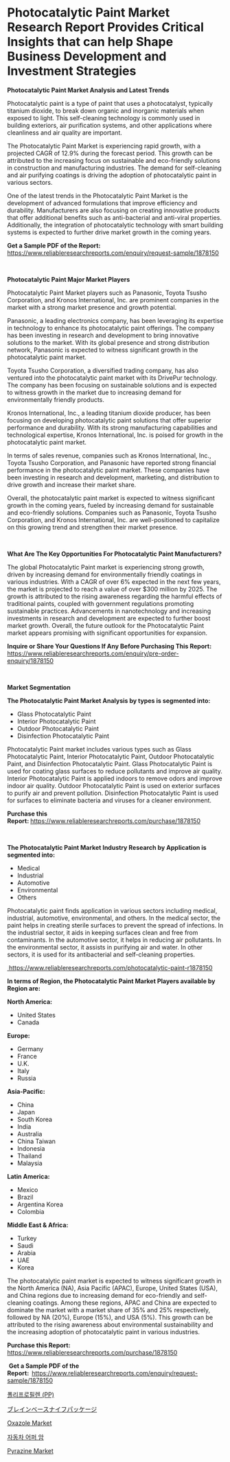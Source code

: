 <p><h1>Photocatalytic Paint Market Research Report Provides Critical Insights that can help Shape Business Development and Investment Strategies</h1></p><p><strong>Photocatalytic Paint Market Analysis and Latest Trends</strong></p>
<p><p>Photocatalytic paint is a type of paint that uses a photocatalyst, typically titanium dioxide, to break down organic and inorganic materials when exposed to light. This self-cleaning technology is commonly used in building exteriors, air purification systems, and other applications where cleanliness and air quality are important.</p><p>The Photocatalytic Paint Market is experiencing rapid growth, with a projected CAGR of 12.9% during the forecast period. This growth can be attributed to the increasing focus on sustainable and eco-friendly solutions in construction and manufacturing industries. The demand for self-cleaning and air purifying coatings is driving the adoption of photocatalytic paint in various sectors.</p><p>One of the latest trends in the Photocatalytic Paint Market is the development of advanced formulations that improve efficiency and durability. Manufacturers are also focusing on creating innovative products that offer additional benefits such as anti-bacterial and anti-viral properties. Additionally, the integration of photocatalytic technology with smart building systems is expected to further drive market growth in the coming years.</p></p>
<p><strong>Get a Sample PDF of the Report:&nbsp;</strong> <a href="https://www.reliableresearchreports.com/enquiry/request-sample/1878150">https://www.reliableresearchreports.com/enquiry/request-sample/1878150</a></p>
<p>&nbsp;</p>
<p><strong>Photocatalytic Paint Major Market Players</strong></p>
<p><p>Photocatalytic Paint Market players such as Panasonic, Toyota Tsusho Corporation, and Kronos International, Inc. are prominent companies in the market with a strong market presence and growth potential.</p><p>Panasonic, a leading electronics company, has been leveraging its expertise in technology to enhance its photocatalytic paint offerings. The company has been investing in research and development to bring innovative solutions to the market. With its global presence and strong distribution network, Panasonic is expected to witness significant growth in the photocatalytic paint market.</p><p>Toyota Tsusho Corporation, a diversified trading company, has also ventured into the photocatalytic paint market with its DrivePur technology. The company has been focusing on sustainable solutions and is expected to witness growth in the market due to increasing demand for environmentally friendly products.</p><p>Kronos International, Inc., a leading titanium dioxide producer, has been focusing on developing photocatalytic paint solutions that offer superior performance and durability. With its strong manufacturing capabilities and technological expertise, Kronos International, Inc. is poised for growth in the photocatalytic paint market.</p><p>In terms of sales revenue, companies such as Kronos International, Inc., Toyota Tsusho Corporation, and Panasonic have reported strong financial performance in the photocatalytic paint market. These companies have been investing in research and development, marketing, and distribution to drive growth and increase their market share.</p><p>Overall, the photocatalytic paint market is expected to witness significant growth in the coming years, fueled by increasing demand for sustainable and eco-friendly solutions. Companies such as Panasonic, Toyota Tsusho Corporation, and Kronos International, Inc. are well-positioned to capitalize on this growing trend and strengthen their market presence.</p></p>
<p>&nbsp;</p>
<p><strong>What Are The Key Opportunities For Photocatalytic Paint Manufacturers?</strong></p>
<p><p>The global Photocatalytic Paint market is experiencing strong growth, driven by increasing demand for environmentally friendly coatings in various industries. With a CAGR of over 6% expected in the next few years, the market is projected to reach a value of over $300 million by 2025. The growth is attributed to the rising awareness regarding the harmful effects of traditional paints, coupled with government regulations promoting sustainable practices. Advancements in nanotechnology and increasing investments in research and development are expected to further boost market growth. Overall, the future outlook for the Photocatalytic Paint market appears promising with significant opportunities for expansion.</p></p>
<p><strong>Inquire or Share Your Questions If Any Before Purchasing This Report:</strong> <a href="https://www.reliableresearchreports.com/enquiry/pre-order-enquiry/1878150">https://www.reliableresearchreports.com/enquiry/pre-order-enquiry/1878150</a></p>
<p>&nbsp;</p>
<p><strong>Market Segmentation</strong></p>
<p><strong>The Photocatalytic Paint Market Analysis by types is segmented into:</strong></p>
<p><ul><li>Glass Photocatalytic Paint</li><li>Interior Photocatalytic Paint</li><li>Outdoor Photocatalytic Paint</li><li>Disinfection Photocatalytic Paint</li></ul></p>
<p><p>Photocatalytic Paint market includes various types such as Glass Photocatalytic Paint, Interior Photocatalytic Paint, Outdoor Photocatalytic Paint, and Disinfection Photocatalytic Paint. Glass Photocatalytic Paint is used for coating glass surfaces to reduce pollutants and improve air quality. Interior Photocatalytic Paint is applied indoors to remove odors and improve indoor air quality. Outdoor Photocatalytic Paint is used on exterior surfaces to purify air and prevent pollution. Disinfection Photocatalytic Paint is used for surfaces to eliminate bacteria and viruses for a cleaner environment.</p></p>
<p><strong>Purchase this Report:&nbsp;</strong><a href="https://www.reliableresearchreports.com/purchase/1878150">https://www.reliableresearchreports.com/purchase/1878150</a></p>
<p>&nbsp;</p>
<p><strong>The Photocatalytic Paint Market Industry Research by Application is segmented into:</strong></p>
<p><ul><li>Medical</li><li>Industrial</li><li>Automotive</li><li>Environmental</li><li>Others</li></ul></p>
<p><p>Photocatalytic paint finds application in various sectors including medical, industrial, automotive, environmental, and others. In the medical sector, the paint helps in creating sterile surfaces to prevent the spread of infections. In the industrial sector, it aids in keeping surfaces clean and free from contaminants. In the automotive sector, it helps in reducing air pollutants. In the environmental sector, it assists in purifying air and water. In other sectors, it is used for its antibacterial and self-cleaning properties.</p></p>
<p><a href="https://www.reliableresearchreports.com/photocatalytic-paint-r1878150">&nbsp;https://www.reliableresearchreports.com/photocatalytic-paint-r1878150</a></p>
<p><strong>In terms of Region, the Photocatalytic Paint Market Players available by Region are:</strong></p>
<p>
    <p> <strong> North America: </strong>
        <ul>
            <li>United States</li>
            <li>Canada</li>
        </ul>
        </p> 
    <p> <strong> Europe: </strong>
        <ul>
            <li>Germany</li>
            <li>France</li>
            <li>U.K.</li>
            <li>Italy</li>
            <li>Russia</li>
        </ul>
        </p> 
    <p> <strong> Asia-Pacific: </strong>
        <ul>
            <li>China</li>
            <li>Japan</li>
            <li>South Korea</li>
            <li>India</li>
            <li>Australia</li>
            <li>China Taiwan</li>
            <li>Indonesia</li>
            <li>Thailand</li>
            <li>Malaysia</li>
        </ul>
        </p> 
    <p> <strong> Latin America: </strong>
        <ul>
            <li>Mexico</li>
            <li>Brazil</li>
            <li>Argentina Korea</li>
            <li>Colombia</li>
        </ul>
        </p> 
    <p> <strong> Middle East & Africa: </strong>
        <ul>
            <li>Turkey</li>
            <li>Saudi</li>
            <li>Arabia</li>
            <li>UAE</li>
            <li>Korea</li>
        </ul>
    </p>
    </p>
<p><p>The photocatalytic paint market is expected to witness significant growth in the North America (NA), Asia Pacific (APAC), Europe, United States (USA), and China regions due to increasing demand for eco-friendly and self-cleaning coatings. Among these regions, APAC and China are expected to dominate the market with a market share of 35% and 25% respectively, followed by NA (20%), Europe (15%), and USA (5%). This growth can be attributed to the rising awareness about environmental sustainability and the increasing adoption of photocatalytic paint in various industries.</p></p>
<p><strong>Purchase this Report: </strong><a href="https://www.reliableresearchreports.com/purchase/1878150">https://www.reliableresearchreports.com/purchase/1878150</a></p>
<p>&nbsp;<strong>Get a Sample PDF of the Report:&nbsp;&nbsp;</strong><a href="https://www.reliableresearchreports.com/enquiry/request-sample/1878150">https://www.reliableresearchreports.com/enquiry/request-sample/1878150</a></p>
<p><strong></strong></p>
<p><p><a href="https://github.com/bbbexter1/Market-Research-Report-List-1/blob/main/5978388140769.md">폴리프로필렌 (PP)</a></p><p><a href="https://github.com/MacyOrn/Market-Research-Report-List-1/blob/main/2376214135274.md">ブレインベースナイフパッケージ</a></p><p><a href="https://github.com/gcimaudf65/Market-Research-Report-List-1/blob/main/oxazole-market.md">Oxazole Market</a></p><p><a href="https://medium.com/@shushayarefayne_72278/%EA%B8%80%EB%A1%9C%EB%B2%8C-%EC%9E%90%EB%8F%99%EC%B0%A8-%EC%83%81%EB%B6%80-%EC%95%94-%EC%8B%9C%EC%9E%A5-%EA%B7%9C%EB%AA%A8-%EB%B0%8F-%EC%A0%90%EC%9C%A0%EC%9C%A8-%EB%B6%84%EC%84%9D-%EC%A0%9C%ED%92%88-%EC%9C%A0%ED%98%95%EB%B3%84-%EC%9D%91%EC%9A%A9%EB%B3%84-%EC%A7%80%EC%97%AD%EB%B3%84-%EC%98%88%EC%B8%A1-2024-2031-3d264c311d2b">자동차 어퍼 암</a></p><p><a href="https://github.com/sardarp081/Market-Research-Report-List-1/blob/main/pyrazine-market.md">Pyrazine Market</a></p></p>